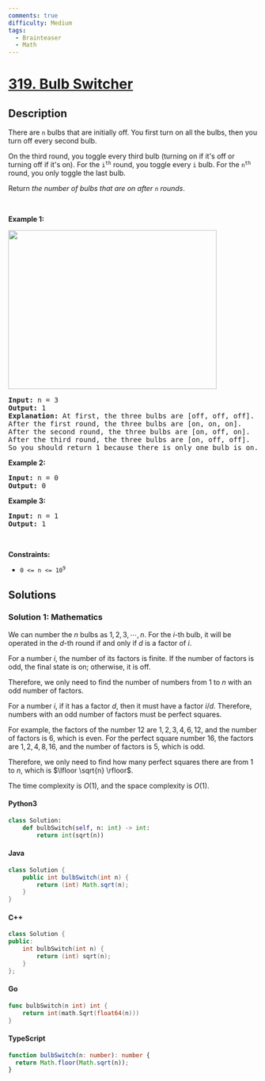 ```yaml
---
comments: true
difficulty: Medium
tags:
  - Brainteaser
  - Math
---
```


<!-- problem:start -->

# [319. Bulb Switcher](https://leetcode.com/problems/bulb-switcher)

## Description

<!-- description:start -->

<p>There are <code>n</code> bulbs that are initially off. You first turn on all the bulbs, then&nbsp;you turn off every second bulb.</p>

<p>On the third round, you toggle every third bulb (turning on if it&#39;s off or turning off if it&#39;s on). For the <code>i<sup>th</sup></code> round, you toggle every <code>i</code> bulb. For the <code>n<sup>th</sup></code> round, you only toggle the last bulb.</p>

<p>Return <em>the number of bulbs that are on after <code>n</code> rounds</em>.</p>

<p>&nbsp;</p>
<p><strong class="example">Example 1:</strong></p>
<img alt="" src="https://fastly.jsdelivr.net/gh/doocs/leetcode@main/solution/0300-0399/0319.Bulb%20Switcher/images/bulb.jpg" style="width: 421px; height: 321px;" />
<pre>
<strong>Input:</strong> n = 3
<strong>Output:</strong> 1
<strong>Explanation:</strong> At first, the three bulbs are [off, off, off].
After the first round, the three bulbs are [on, on, on].
After the second round, the three bulbs are [on, off, on].
After the third round, the three bulbs are [on, off, off]. 
So you should return 1 because there is only one bulb is on.</pre>

<p><strong class="example">Example 2:</strong></p>

<pre>
<strong>Input:</strong> n = 0
<strong>Output:</strong> 0
</pre>

<p><strong class="example">Example 3:</strong></p>

<pre>
<strong>Input:</strong> n = 1
<strong>Output:</strong> 1
</pre>

<p>&nbsp;</p>
<p><strong>Constraints:</strong></p>

<ul>
	<li><code>0 &lt;= n &lt;= 10<sup>9</sup></code></li>
</ul>

<!-- description:end -->

## Solutions

<!-- solution:start -->

### Solution 1: Mathematics

We can number the $n$ bulbs as $1, 2, 3, \cdots, n$. For the $i$-th bulb, it will be operated in the $d$-th round if and only if $d$ is a factor of $i$.

For a number $i$, the number of its factors is finite. If the number of factors is odd, the final state is on; otherwise, it is off.

Therefore, we only need to find the number of numbers from $1$ to $n$ with an odd number of factors.

For a number $i$, if it has a factor $d$, then it must have a factor $i/d$. Therefore, numbers with an odd number of factors must be perfect squares.

For example, the factors of the number $12$ are $1, 2, 3, 4, 6, 12$, and the number of factors is $6$, which is even. For the perfect square number $16$, the factors are $1, 2, 4, 8, 16$, and the number of factors is $5$, which is odd.

Therefore, we only need to find how many perfect squares there are from $1$ to $n$, which is $\lfloor \sqrt{n} \rfloor$.

The time complexity is $O(1)$, and the space complexity is $O(1)$.

<!-- tabs:start -->

#### Python3

```python
class Solution:
    def bulbSwitch(self, n: int) -> int:
        return int(sqrt(n))
```

#### Java

```java
class Solution {
    public int bulbSwitch(int n) {
        return (int) Math.sqrt(n);
    }
}
```

#### C++

```cpp
class Solution {
public:
    int bulbSwitch(int n) {
        return (int) sqrt(n);
    }
};
```

#### Go

```go
func bulbSwitch(n int) int {
	return int(math.Sqrt(float64(n)))
}
```

#### TypeScript

```ts
function bulbSwitch(n: number): number {
  return Math.floor(Math.sqrt(n));
}
```

<!-- tabs:end -->

<!-- solution:end -->

<!-- problem:end -->
